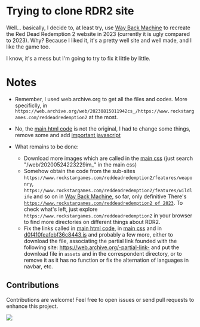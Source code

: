 # Trying to clone RDR2 site
Well... basically, I decide to, at least try, use [Way Back Machine](https://web.archive.org) to recreate the Red Dead Redemption 2 website in 2023 (currently it is ugly compared to 2023). Why? Because I liked it, it's a pretty well site and well made, and I like the game too.

I know, it's a mess but I'm going to try to fix it little by little.

# Notes
- Remember, I used web.archive.org to get all the files and codes. More specificlly, in ```https://web.archive.org/web/20230815011942cs_/https://www.rockstargames.com/reddeadredemption2``` at the most.

- No, the [main html code](./index.html) is not the original, I had to change some things, remove some and add [important javascript](./assets/js/script.js)

- What remains to be done:
  - Download more images which are called in the [main css](./assets/css/2455f5211be05b218519.css) (just search "/web/20200524223229im_" in the main css)
  - Somehow obtain the code from the sub-sites ```https://www.rockstargames.com/reddeadredemption2/features/weaponry```, ```https://www.rockstargames.com/reddeadredemption2/features/wildlife``` and so on in [Way Back Machine](https://web.archive.org), so far, only definitive There's [```https://www.rockstargames.com/reddeadredemption2 of 2023```](./index.html). To check what's left, just explore ```https://www.rockstargames.com/reddeadredemption2``` in your browser to find more directories on different things about RDR2.
  - Fix the links called in [main html code](./index.html), in [main css](./assets/css/2455f5211be05b218519.css) and in [d0f410feafebf36c8443.js](./assets/js/d0f410feafebf36c8443.js) and probably a few more, either to download the file, associating the partial link founded with the following site: https://web.archive.org/-partial-link- and put the download file in ```assets``` and in the correspondent directory, or to remove it as it has no function or fix the alternation of languages in navbar, etc.

## Contributions

Contributions are welcome! Feel free to open issues or send pull requests to enhance this project.

<a href="https://visitorbadge.io/status?path=https%3A%2F%2Fgithub.com%2Fd4v1-sudo%2Frdr2-2023-site-clone"><img src="https://api.visitorbadge.io/api/visitors?path=https%3A%2F%2Fgithub.com%2Fd4v1-sudo%2Frdr2-2023-site-clone&label=Thanks%20for%20dropping%20in&labelColor=%23000000&countColor=%23FFFFFF" /></a>
